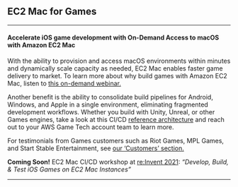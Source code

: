 ## **EC2 Mac for Games**
---
#### Accelerate iOS game development with On-Demand Access to macOS with Amazon EC2 Mac

With the ability to provision and access macOS environments within minutes and dynamically scale capacity as needed, EC2 Mac enables faster game delivery to market. To learn more about why build games with Amazon EC2 Mac, listen to [this on-demand webinar.](https://www.youtube.com/watch?v=VBR-RErR8hM)


Another benefit is the ability to consolidate build pipelines for Android, Windows, and Apple in a single environment, eliminating fragmented development workflows. Whether you build with Unity, Unreal, or other Games engines, take a look at this CI/CD [reference architecture](https://d1.awsstatic.com/architecture-diagrams/ArchitectureDiagrams/game-production-in-the-cloud-cicd-ra.pdf) and reach out to your AWS Game Tech account team to learn more.


For testimonials from Games customers such as Riot Games, MPL Games, and Start Stable Entertainment, see [our ‘Customers’ section.](https://aws.amazon.com/ec2/instance-types/mac)


**Coming Soon!** EC2 Mac CI/CD workshop at [re:Invent 2021](https://reinvent.awsevents.com/): _“Develop, Build, & Test iOS Games on EC2 Mac Instances”_

---